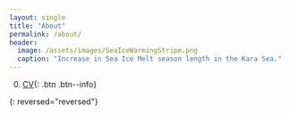 ```yaml
---
layout: single
title: "About"
permalink: /about/
header:
  image: /assets/images/SeaIceWarmingStripe.png
  caption: "Increase in Sea Ice Melt season length in the Kara Sea."
---
```


0. [CV][1]{: .btn .btn--info}

{: reversed="reversed"}

[1]: /assets/documents/CV.pdf
